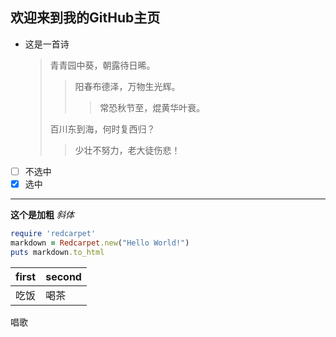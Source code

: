 ## 欢迎来到我的GitHub主页
- 这是一首诗
  > 青青园中葵，朝露待日晞。
  > > 阳春布德泽，万物生光辉。
  > > > 常恐秋节至，焜黄华叶衰。
  > 
  > 百川东到海，何时复西归？
  > > 少壮不努力，老大徒伤悲！
- [ ] 不选中
- [x] 选中
---
**这个是加粗**
*斜体*
```ruby
require 'redcarpet'
markdown = Redcarpet.new("Hello World!")
puts markdown.to_html
```
first|second
-----|-----
吃饭 | 喝茶
唱歌


